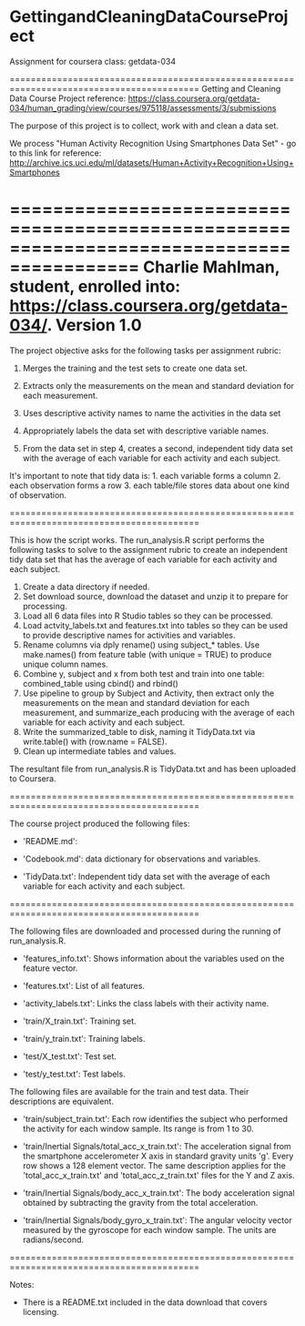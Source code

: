 # GettingandCleaningDataCourseProject
Assignment for coursera class: getdata-034

==========================================================================================
 Getting and Cleaning Data Course Project
 reference: https://class.coursera.org/getdata-034/human_grading/view/courses/975118/assessments/3/submissions
 
 The purpose of this project is to collect, work with and clean a data set.

 We process "Human Activity Recognition Using Smartphones Data Set" - go to this link for
 reference: http://archive.ics.uci.edu/ml/datasets/Human+Activity+Recognition+Using+Smartphones

==========================================================================================
Charlie Mahlman, student, enrolled into: https://class.coursera.org/getdata-034/.
Version 1.0
==========================================================================================

 The project objective asks for the following tasks per assignment rubric:

 1. Merges the training and the test sets to create one data set.
 2. Extracts only the measurements on the mean and standard deviation for each measurement. 
 3. Uses descriptive activity names to name the activities in the data set
 4. Appropriately labels the data set with descriptive variable names. 
 
 5. From the data set in step 4, creates a second, independent tidy data 
 set with the average of each variable for each activity and each subject.
 
 It's important to note that tidy data is: 1. each variable forms a column 2. each observation forms a row 3. each
 table/file stores data about one kind of observation.
 
==========================================================================================

 This is how the script works. The run_analysis.R script performs the following tasks to 
 solve to the assignment rubric to create an independent tidy data set that has the average of 
 each variable for each activity and each subject.
 
 1. Create a data directory if needed.
 2. Set download source, download the dataset and unzip it to prepare for processing.
 3. Load all 6 data files into R Studio tables so they can be processed. 
 4. Load actvity_labels.txt and features.txt into tables so they can be used to provide descriptive names for 
    activities and variables.
 5. Rename columns via dply rename() using subject_* tables. Use make.names() from feature table (with 
    unique = TRUE) to produce unique column names.
 6. Combine y, subject and x from both test and train into one table: combined_table using cbind() and rbind()
 7. Use pipeline to group by Subject and Activity, then extract only the measurements on the mean and standard 
    deviation for each measurement, and summarize_each producing with the average of each variable for each 
	activity and each subject.
 8. Write the summarized_table to disk, naming it TidyData.txt via write.table() with (row.name = FALSE).  
 9. Clean up intermediate tables and values.

 The resultant file from run_analysis.R is TidyData.txt and has been uploaded to Coursera. 

==========================================================================================

The course project produced the following files:

- 'README.md': 

- 'Codebook.md': data dictionary for observations and variables.

- 'TidyData.txt': Independent tidy data set with the average of each variable for each activity and each subject.

==========================================================================================

The following files are downloaded and processed during the running of run_analysis.R. 

- 'features_info.txt': Shows information about the variables used on the feature vector.

- 'features.txt': List of all features.

- 'activity_labels.txt': Links the class labels with their activity name.

- 'train/X_train.txt': Training set.

- 'train/y_train.txt': Training labels.

- 'test/X_test.txt': Test set.

- 'test/y_test.txt': Test labels.

The following files are available for the train and test data. Their descriptions are equivalent. 

- 'train/subject_train.txt': Each row identifies the subject who performed the activity for each window sample. Its range is from 1 to 30. 

- 'train/Inertial Signals/total_acc_x_train.txt': The acceleration signal from the smartphone accelerometer X axis in standard gravity units 'g'. Every row shows a 128 element vector. The same description applies for the 'total_acc_x_train.txt' and 'total_acc_z_train.txt' files for the Y and Z axis. 

- 'train/Inertial Signals/body_acc_x_train.txt': The body acceleration signal obtained by subtracting the gravity from the total acceleration. 

- 'train/Inertial Signals/body_gyro_x_train.txt': The angular velocity vector measured by the gyroscope for each window sample. The units are radians/second. 

==========================================================================================

Notes: 
- There is a README.txt included in the data download that covers licensing.
